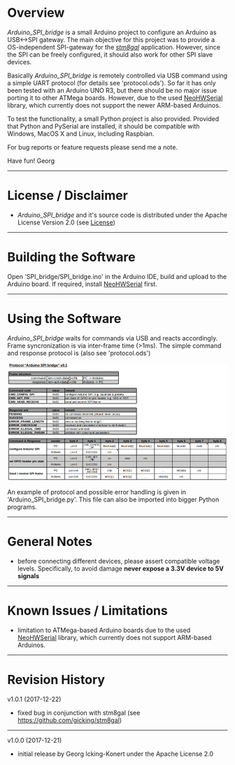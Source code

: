 # Overview

_Arduino_SPI_bridge_ is a small Arduino project to configure an Arduino as USB<->SPI gateway. The main objective for this project was to provide a OS-independent SPI-gateway for the [_stm8gal_](https://github.com/gicking/stm8gal) application. However, since the SPI can be freely configured, it should also work for other SPI slave devices.

Basically _Arduino_SPI_bridge_  is remotely controlled via USB command using a simple UART protocol (for details see 'protocol.ods'). So far it has only been tested with an Arduino UNO R3, but there should be no major issue porting it to other ATMega boards. However, due to the used [NeoHWSerial](https://github.com/SlashDevin/NeoHWSerial) library, which currently does not support the newer ARM-based Arduinos. 

To test the functionality, a small Python project is also provided. Provided that Python and PySerial are installed, it should be compatible with Windows, MacOS X and Linux, including Raspbian.

For bug reports or feature requests please send me a note.

Have fun!
Georg

***

# License / Disclaimer
- _Arduino_SPI_bridge_ and it's source code is distributed under the Apache License Version 2.0 (see [License](LICENSE))

***

# Building the Software

Open 'SPI_bridge/SPI_bridge.ino' in the Arduino IDE, build and upload to the Arduino board. If required, install [NeoHWSerial](https://github.com/SlashDevin/NeoHWSerial) first.

***

# Using the Software

_Arduino_SPI_bridge_ waits for commands via USB and reacts accordingly. Frame syncronization is via inter-frame time (>1ms). The simple command and response protocol is (also see 'protocol.ods') 

<p align="center"> 
  <img src="images/protocol.png">
</p>

An example of protocol and possible error handling is given in 'Arduino_SPI_bridge.py'. This file can also be imported into bigger Python programs.

***

# General Notes

- before connecting different devices, please assert compatible voltage levels. Specifically, to avoid damage **never expose a 3.3V device to 5V signals**
  
***

# Known Issues / Limitations

- limitation to ATMega-based Arduino boards due to the used [NeoHWSerial](https://github.com/SlashDevin/NeoHWSerial) library, which currently does not support ARM-based Arduinos. 


***

# Revision History

v1.0.1 (2017-12-22)
  - fixed bug in conjunction with stm8gal (see https://github.com/gicking/stm8gal)

----------------

v1.0.0 (2017-12-21)
  - initial release by Georg Icking-Konert under the Apache License 2.0

